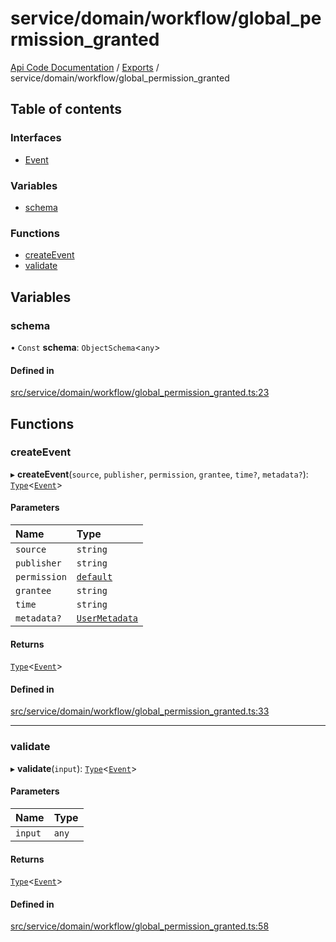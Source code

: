 # service/domain/workflow/global\_permission\_granted
[Api Code Documentation](../README.md) / [Exports](../modules.md) / service/domain/workflow/global\_permission\_granted

## Table of contents

### Interfaces

- [Event](../interfaces/service_domain_workflow_global_permission_granted.Event.md)

### Variables

- [schema](service_domain_workflow_global_permission_granted.md#schema)

### Functions

- [createEvent](service_domain_workflow_global_permission_granted.md#createevent)
- [validate](service_domain_workflow_global_permission_granted.md#validate)

## Variables

### schema

• `Const` **schema**: `ObjectSchema`\<`any`\>

#### Defined in

[src/service/domain/workflow/global_permission_granted.ts:23](https://github.com/openkfw/TruBudget/blob/c993c60c/api/src/service/domain/workflow/global_permission_granted.ts#L23)

## Functions

### createEvent

▸ **createEvent**(`source`, `publisher`, `permission`, `grantee`, `time?`, `metadata?`): [`Type`](result.md#type)\<[`Event`](../interfaces/service_domain_workflow_global_permission_granted.Event.md)\>

#### Parameters

| Name | Type |
| :------ | :------ |
| `source` | `string` |
| `publisher` | `string` |
| `permission` | [`default`](authz_intents.md#default) |
| `grantee` | `string` |
| `time` | `string` |
| `metadata?` | [`UserMetadata`](service_domain_metadata.md#usermetadata) |

#### Returns

[`Type`](result.md#type)\<[`Event`](../interfaces/service_domain_workflow_global_permission_granted.Event.md)\>

#### Defined in

[src/service/domain/workflow/global_permission_granted.ts:33](https://github.com/openkfw/TruBudget/blob/c993c60c/api/src/service/domain/workflow/global_permission_granted.ts#L33)

___

### validate

▸ **validate**(`input`): [`Type`](result.md#type)\<[`Event`](../interfaces/service_domain_workflow_global_permission_granted.Event.md)\>

#### Parameters

| Name | Type |
| :------ | :------ |
| `input` | `any` |

#### Returns

[`Type`](result.md#type)\<[`Event`](../interfaces/service_domain_workflow_global_permission_granted.Event.md)\>

#### Defined in

[src/service/domain/workflow/global_permission_granted.ts:58](https://github.com/openkfw/TruBudget/blob/c993c60c/api/src/service/domain/workflow/global_permission_granted.ts#L58)
